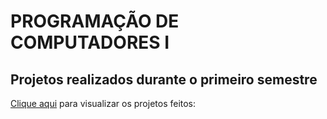# PROGRAMAÇÃO DE COMPUTADORES I
## Projetos realizados durante o primeiro semestre 

[Clique aqui](https://telinii.github.io/ProgComp1-23.04-/) para visualizar os projetos feitos:
